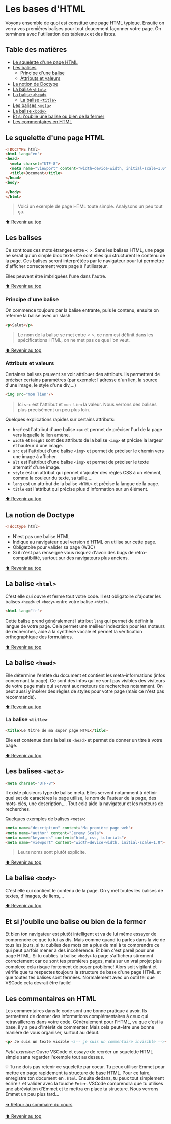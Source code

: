<!-- omit in toc -->
# Les bases d'HTML

Voyons ensemble de quoi est constitué une page HTML typique. Ensuite on verra vos premières balises pour tout doucement façonner votre page. On terminera avec l'utilisation des tableaux et des listes.

<!-- omit in toc -->
## Table des matières

- [Le squelette d'une page HTML](#le-squelette-dune-page-html)
- [Les balises](#les-balises)
  - [Principe d'une balise](#principe-dune-balise)
  - [Attributs et valeurs](#attributs-et-valeurs)
- [La notion de Doctype](#la-notion-de-doctype)
- [La balise `<html>`](#la-balise-html)
- [La balise `<head>`](#la-balise-head)
  - [La balise `<title>`](#la-balise-title)
- [Les balises `<meta>`](#les-balises-meta)
- [La balise `<body>`](#la-balise-body)
- [Et si j'oublie une balise ou bien de la fermer](#et-si-joublie-une-balise-ou-bien-de-la-fermer)
- [Les commentaires en HTML](#les-commentaires-en-html)

## Le squelette d'une page HTML

```html
<!DOCTYPE html>
<html lang="en">
<head>
  <meta charset="UTF-8">
  <meta name="viewport" content="width=device-width, initial-scale=1.0">
  <title>Document</title>
</head>
<body>
  
</body>
</html>
```

> Voici un exemple de page HTML toute simple. Analysons un peu tout ça.

[:arrow_up: Revenir au top](#table-des-matières)

## Les balises

Ce sont tous ces mots étranges entre `< >`. Sans les balises HTML, une page ne serait qu'un simple bloc texte. Ce sont elles qui structurent le contenu de la page. Ces balises seront interprétées par le navigateur pour lui permettre d'afficher correctement votre page à l'utilisateur.

Elles peuvent être imbriquées l'une dans l'autre.

[:arrow_up: Revenir au top](#table-des-matières)

### Principe d'une balise

On commence toujours par la balise entrante, puis le contenu, ensuite on referme la balise avec un slash.

```html
<p>Salut</p>
```

> Le nom de la balise se met entre `< >`, ce nom est définit dans les spécifications HTML, on ne met pas ce que l'on veut.

[:arrow_up: Revenir au top](#table-des-matières)

### Attributs et valeurs

Certaines balises peuvent se voir attribuer des attributs. Ils permettent de préciser certains paramètres (par exemple: l'adresse d'un lien, la source d'une image, le style d'une div,...)

```html
<img src="mon lien"/>
```

> Ici `src` est l'attribut et `mon lien` la valeur. Nous verrons des balises plus précisément un peu plus loin.

Quelques explications rapides sur certains attributs:

- `href` est l'attribut d'une balise `<a>` et permet de préciser l'url de la page vers laquelle le lien amène.
- `width` et `height` sont des attributs de la balise `<img>` et précise la largeur et hauteur d'une image.
- `src`  est l'attribut d'une balise `<img>` et permet de préciser le chemin vers une image à afficher.
- `alt` est l'attribut d'une balise `<img>` et permet de préciser le texte alternatif d'une image.
- `style` est un attribut qui permet d'ajouter des règles CSS à un élément, comme la couleur du texte, sa taille,...
- `lang` est un attribut de la balise `<hTML>` et précise la langue de la page.
- `title` est l'attribut qui précise plus d'information sur un élément.

[:arrow_up: Revenir au top](#table-des-matières)

## La notion de Doctype

```html
<!doctype html>
```

- N'est pas une balise HTML
- Indique au navigateur quel version d'HTML on utilise sur cette page.
- Obligatoire pour valider sa page (W3C)
- Si il n'est pas renseigné vous risquez d'avoir des bugs de rétro-compatibilité, surtout sur des navigateurs plus anciens.

[:arrow_up: Revenir au top](#table-des-matières)

## La balise `<html>`

C'est elle qui ouvre et ferme tout votre code. Il est obligatoire d'ajouter les balises `<head>` et `<body>` entre votre balise `<html>`.

```html
<html lang="fr">
```

Cette balise prend généralement l'attribut `lang` qui permet de définir la langue de votre page. Cela permet une meilleur indexation pour les moteurs de recherches, aide à la synthèse vocale et permet la vérification orthographique des formulaires.

[:arrow_up: Revenir au top](#table-des-matières)

## La balise `<head>`

Elle détermine l'entête du document et contient les méta-informations (infos concernant la page). Ce sont des infos qui ne sont pas visibles des visiteurs de votre page mais qui servent aux moteurs de recherches notamment. On peut aussi y insérer des règles de styles pour votre page (mais ce n'est pas recommandé).

[:arrow_up: Revenir au top](#table-des-matières)

### La balise `<title>`

```html
<title>Le titre de ma super page HTML</title>
```

Elle est contenue dans la balise `<head>` et permet de donner un titre à votre page.

[:arrow_up: Revenir au top](#table-des-matières)

## Les balises `<meta>`

```html
<meta charset="UTF-8">
```

Il existe plusieurs type de balise meta. Elles servent notamment à définir quel set de caractères la page utilise, le nom de l'auteur de la page, des mots-clés, une description,... Tout cela aide la navigateur et les moteurs de recherches.

Quelques exemples de balises `<meta>`:

```html
<meta name="description" content="Ma première page web">
<meta name="author" content="Jeremy Scala">
<meta name="keywords" content="html, css, tutorials">
<meta name="viewport" content="width=device-width, initial-scale=1.0">
```

> Leurs noms sont plutôt explicite.

[:arrow_up: Revenir au top](#table-des-matières)

## La balise `<body>`

C'est elle qui contient le contenu de la page. On y met toutes les balises de textes, d'images, de liens,...

[:arrow_up: Revenir au top](#table-des-matières)

## Et si j'oublie une balise ou bien de la fermer

Et bien ton navigateur est plutôt intelligent et va de lui même essayer de comprendre ce que tu lui as dis. Mais comme quand tu parles dans la vie de tous les jours, si tu oublies des mots on a plus de mal à te comprendre ce qui peut parfois mener à des incohérence. Et bien c'est pareil pour une page HTML. Si tu oublies la balise `<body>` ta page s'affichera sûrement correctement car ce sont tes premières pages, mais sur un vrai projet plus complexe cela risque fortement de poser problème! Alors soit vigilant et vérifie que tu respectes toujours la structure de base d'une page HTML et que toutes tes balises sont fermées. Normalement avec un outil tel que VSCode cela devrait être facile!

## Les commentaires en HTML

Les commentaires dans le code sont une bonne pratique à avoir. Ils permettent de donner des informations complémentaires à ceux qui retravaillerons dans votre code. Généralement pour l'HTML, vu que c'est la base, il y a peu d'intérêt de commenter. Mais cela peut-être une bonne manière de vous organiser, surtout au début.

```html
<p> Je suis un texte visible <!-- je suis un commentaire invisible --></p>
```

*Petit exercice:* Ouvre VSCode et essaye de recréer un squelette HTML simple sans regarder l'exemple tout au dessus.

:bulb: Tu ne dois pas retenir ce squelette par coeur. Tu peux utiliser Emmet pour mettre en page rapidement ta structure de base HTML. Pour ce faire, enregistre ton document en `.html`. Ensuite dedans, tu peux tout simplement écrire `!` et valider avec la touche `Enter`. VSCode comprendra que tu utilises une abréviation d'Emmet et te mettra en place ta structure. Nous verrons Emmet un peu plus tard...

[:rewind: Retour au sommaire du cours](./README.md#table-des-matières)

[:arrow_up: Revenir au top](#table-des-matières)
